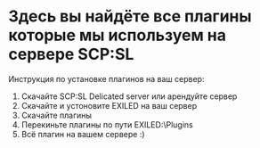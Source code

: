 # Здесь вы найдёте все плагины которые мы используем на сервере SCP:SL
Инструкция по установке плагинов на ваш сервер:
1. Скачайте SCP:SL Delicated server или арендуйте сервер
2. Скачайте и устоновите EXILED на ваш сервер
3. Скачайте плагины
4. Перекиньте плагины по пути EXILED:\Plugins
5. Всё плагин на вашем сервере :)
